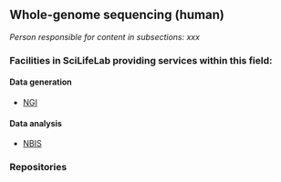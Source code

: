 ## Whole-genome sequencing (human)
_Person responsible for content in subsections: xxx_

### Facilities in SciLifeLab providing services within this field:

#### Data generation

* [NGI](https://ngisweden.scilifelab.se/)

#### Data analysis

* [NBIS](https://nbis.se)

### Repositories